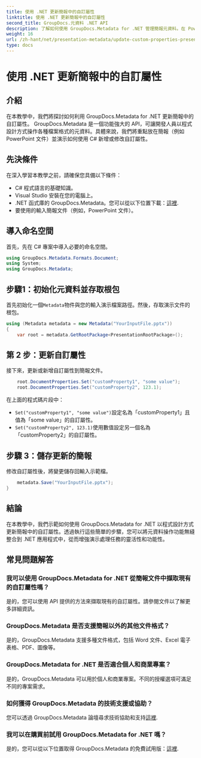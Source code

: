 ```yaml
---
title: 使用 .NET 更新簡報中的自訂屬性
linktitle: 使用 .NET 更新簡報中的自訂屬性
second_title: GroupDocs.元資料 .NET API
description: 了解如何使用 GroupDocs.Metadata for .NET 管理簡報元資料。在 PowerPoint 檔案中高效率更新自訂屬性。
weight: 16
url: /zh-hant/net/presentation-metadata/update-custom-properties-presentations/
type: docs
---
```

# 使用 .NET 更新簡報中的自訂屬性

## 介紹
在本教學中，我們將探討如何利用 GroupDocs.Metadata for .NET 更新簡報中的自訂屬性。 GroupDocs.Metadata 是一個功能強大的 API，可讓開發人員以程式設計方式操作各種檔案格式的元資料。具體來說，我們將重點放在簡報（例如 PowerPoint 文件）並演示如何使用 C# 新增或修改自訂屬性。
## 先決條件
在深入學習本教學之前，請確保您具備以下條件：
- C# 程式語言的基礎知識。
- Visual Studio 安裝在您的電腦上。
-  .NET 函式庫的 GroupDocs.Metadata。您可以從以下位置下載：[這裡](https://releases.groupdocs.com/metadata/net/).
- 要使用的輸入簡報文件（例如，PowerPoint 文件）。

## 導入命名空間
首先，先在 C# 專案中導入必要的命名空間。
```csharp
using GroupDocs.Metadata.Formats.Document;
using System;
using GroupDocs.Metadata;
```
## 步驟1：初始化元資料並存取根包
首先初始化一個`Metadata`物件與您的輸入演示檔案路徑。然後，存取演示文件的根包。
```csharp
using (Metadata metadata = new Metadata("YourInputFile.pptx"))
{
    var root = metadata.GetRootPackage<PresentationRootPackage>();
```
## 第 2 步：更新自訂屬性
接下來，更新或新增自訂屬性到簡報文件。
```csharp
    root.DocumentProperties.Set("customProperty1", "some value");
    root.DocumentProperties.Set("customProperty2", 123.1);
```
在上面的程式碼片段中：
- `Set("customProperty1", "some value")`設定名為「customProperty1」且值為「some value」的自訂屬性。
- `Set("customProperty2", 123.1)`使用數值設定另一個名為「customProperty2」的自訂屬性。
## 步驟 3：儲存更新的簡報
修改自訂屬性後，將變更儲存回輸入示範檔。
```csharp
    metadata.Save("YourInputFile.pptx");
}
```

## 結論
在本教學中，我們示範如何使用 GroupDocs.Metadata for .NET 以程式設計方式更新簡報中的自訂屬性。透過執行這些簡單的步驟，您可以將元資料操作功能無縫整合到 .NET 應用程式中，從而增強演示處理任務的靈活性和功能性。

## 常見問題解答
### 我可以使用 GroupDocs.Metadata for .NET 從簡報文件中擷取現有的自訂屬性嗎？
是的，您可以使用 API 提供的方法來擷取現有的自訂屬性。請參閱文件以了解更多詳細資訊。
### GroupDocs.Metadata 是否支援簡報以外的其他文件格式？
是的，GroupDocs.Metadata 支援多種文件格式，包括 Word 文件、Excel 電子表格、PDF、圖像等。
### GroupDocs.Metadata for .NET 是否適合個人和商業專案？
是的，GroupDocs.Metadata 可以用於個人和商業專案。不同的授權選項可滿足不同的專案需求。
### 如何獲得 GroupDocs.Metadata 的技術支援或協助？
您可以透過 GroupDocs.Metadata 論壇尋求技術協助和支持[這裡](https://forum.groupdocs.com/c/metadata/14).
### 我可以在購買前試用 GroupDocs.Metadata for .NET 嗎？
是的，您可以從以下位置取得 GroupDocs.Metadata 的免費試用版：[這裡](https://releases.groupdocs.com/).